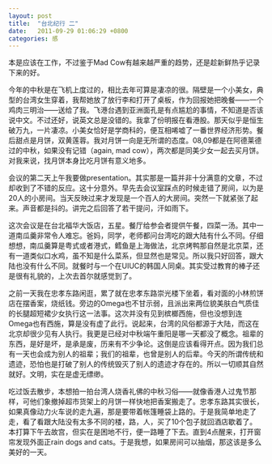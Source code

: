 ```yaml
---
layout: post
title:  "台北纪行 二"
date:   2011-09-29 01:06:29 +0800
categories: 感
---
```

本是应该在工作，不过鉴于Mad Cow有越来越严重的趋势，还是趁新鲜热乎记录下来的好。

今年的中秋是在飞机上度过的，相比去年可算是凄凉的很。隔壁是一个小美女，典型的台湾女生穿着，我帮她放了放行李和打开了桌板，作为回报她把晚餐——一个鸡肉三明治——送给了我。飞港台遇到亚洲面孔是有点尴尬的事情，不知道是否该说中文。不过还好，说英文总是没错的。我拿了份明报在看港股。那天似乎是恒生破万九，一片凄凉。小美女恰好是学商科的，便互相唏嘘了一番世界经济形势。餐后甜点是月饼，双黄莲蓉。我对月饼一向是无所谓的态度。08,09都是在阿德莱德过的中秋，如果没有记错（again, mad cow），两次都是同美少女一起去买月饼。对我来说，找月饼本身比吃月饼有意义地多。

会议的第二天上午我要做presentation。其实那是一篇并非十分满意的文章，不过却收到了不错的反应。这十分意外。早先去会议室踩点的时候走错了房间，以为是20人的小房间。当天反映过来才发现是一个百人的大房间。突然一下就紧张了起来。声音都是抖的。讲完之后回答了若干提问，汗如雨下。

这次会议是在台北福华大饭店，五星。餐厅给参会者提供午餐，四菜一汤。其中一道南瓜羹非常令人难忘。爸妈，同学，老师都问台湾吃的跟大陆有什么不同。仔细想想，南瓜羹算是粤式或者港式，鳕鱼是上海做法，北京烤鸭那自然是北京菜，还有一道类似口水鸡，虽不知是什么菜系，但显然也是常见。所以我只好回答，跟大陆也没有什么不同。就餐时与一个在UIUC的韩国人同桌。其实受过教育的棒子还是很有礼貌的，上次去首尔就感觉到了。

之前一天我在忠孝东路闲逛，累了就在忠孝东路崇光楼下坐着，看对面的小林煎饼店在摆香案，烧纸钱。旁边的Omega也不甘示弱，且派出来两位貌美肤白气质佳的长腿超短裙少女执行这一法事。这次并没有见到槟榔西施，但也没想到连Omega也有西施，算是没有虚了此行。说起来，台湾的风俗都源于大陆，而这在北京却很少见有人执行。我更是已经对中秋端午重阳是哪一天都没了概念。祖辈的东西，是好是坏，是承是废，历来有不少争论。这倒是应该看得开点。因为我们总有一天也会成为别人的祖辈；我们的祖辈，也曾是别人的后辈。今天的所谓传统和遗迹，恐怕也是打破了别人的传统毁灭了别人的遗迹才存在的。所以一切顺其自然就好。文明，实在是虚无缥缈。

吃过饭去散步，本想拍一拍台湾人烧香礼佛的中秋习俗——就像香港人过鬼节那样，可他们象撤掉超市货架上的月饼一样快地把香案搬走了。忠孝东路其实很长，如果真像动力火车说的走九遍，那是要带着帐篷睡袋上路的。于是我简单地走了走，看了看跟大陆没有太多不同的楼，路，人，买了10个包子就回酒店歇着了。本打算下午去故宫，但实在是困地不行，便一路睡了下去。直到4点醒来，打开窗帘发现外面正rain dogs and cats。于是我想，如果房间可以抽烟，那这该是多么美好的一天。

 